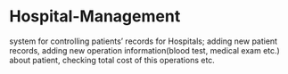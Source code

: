 # Hospital-Management
system for controlling patients’ records for Hospitals; adding new patient records, adding new operation information(blood test, medical exam etc.) about patient, checking total cost of this operations etc. 
